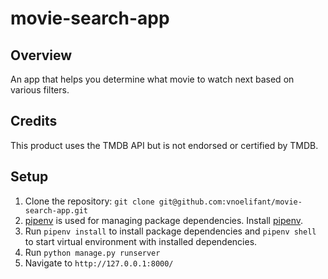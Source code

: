 # movie-search-app

## Overview
An app that helps you determine what movie to watch next based on various filters. 

## Credits
This product uses the TMDB API but is not endorsed or certified by TMDB.

## Setup


1. Clone the repository: `git clone git@github.com:vnoelifant/movie-search-app.git`
2. [pipenv](https://github.com/pypa/pipenv) is used for managing package dependencies. Install [pipenv](https://github.com/pypa/pipenv). 
3. Run `pipenv install` to install package dependencies and `pipenv shell` to start virtual environment with installed dependencies.
4. Run `python manage.py runserver`
5. Navigate to `http://127.0.0.1:8000/`
